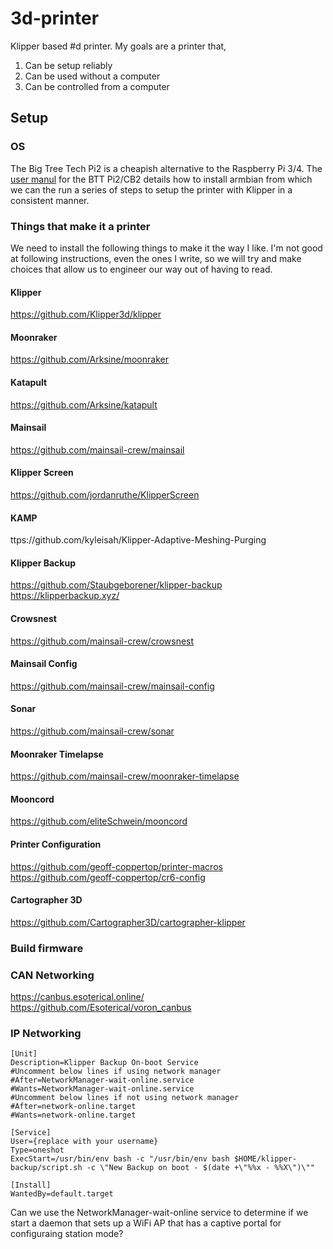 # 3d-printer

Klipper based #d printer. My goals are a printer that,
1. Can be setup reliably
2. Can be used without a computer
3. Can be controlled from a computer

## Setup

### OS

The Big Tree Tech Pi2 is a cheapish alternative to the Raspberry Pi 3/4. The [user manul](https://github.com/bigtreetech/CB2) for the BTT Pi2/CB2 details how to install armbian from which we can the run a series of steps to setup the printer with Klipper in a consistent manner.

### Things that make it a printer

We need to install the following things to make it the way I like. I'm not good at following instructions, even the ones I write, so we will try and make choices that allow us to engineer our way out of having to read.

#### Klipper

https://github.com/Klipper3d/klipper

#### Moonraker

https://github.com/Arksine/moonraker

#### Katapult

https://github.com/Arksine/katapult

#### Mainsail

https://github.com/mainsail-crew/mainsail

#### Klipper Screen

https://github.com/jordanruthe/KlipperScreen

#### KAMP

ttps://github.com/kyleisah/Klipper-Adaptive-Meshing-Purging

#### Klipper Backup

https://github.com/Staubgeborener/klipper-backup
https://klipperbackup.xyz/

#### Crowsnest

https://github.com/mainsail-crew/crowsnest

#### Mainsail Config

https://github.com/mainsail-crew/mainsail-config

#### Sonar

https://github.com/mainsail-crew/sonar

#### Moonraker Timelapse

https://github.com/mainsail-crew/moonraker-timelapse

#### Mooncord

https://github.com/eliteSchwein/mooncord

#### Printer Configuration

https://github.com/geoff-coppertop/printer-macros
https://github.com/geoff-coppertop/cr6-config

#### Cartographer 3D

https://github.com/Cartographer3D/cartographer-klipper

### Build firmware


### CAN Networking

https://canbus.esoterical.online/
https://github.com/Esoterical/voron_canbus

### IP Networking

```
[Unit]
Description=Klipper Backup On-boot Service
#Uncomment below lines if using network manager
#After=NetworkManager-wait-online.service
#Wants=NetworkManager-wait-online.service
#Uncomment below lines if not using network manager
#After=network-online.target
#Wants=network-online.target

[Service]
User={replace with your username}
Type=oneshot
ExecStart=/usr/bin/env bash -c "/usr/bin/env bash $HOME/klipper-backup/script.sh -c \"New Backup on boot - $(date +\"%%x - %%X\")\""

[Install]
WantedBy=default.target
```

Can we use the NetworkManager-wait-online service to determine if we start a daemon that sets up a WiFi AP that has a captive portal for configuraing station mode?
